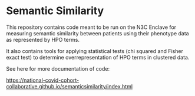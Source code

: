 # Semantic Similarity 

This repository contains code meant to be run on the N3C Enclave for measuring
semantic similarity between patients using their phenotype data as represented by
HPO terms. 

It also contains tools for applying statistical tests (chi squared and Fisher exact test)
to determine overrepresentation of HPO terms in clustered data. 

See here for more documentation of code:

https://national-covid-cohort-collaborative.github.io/semanticsimilarity/index.html

